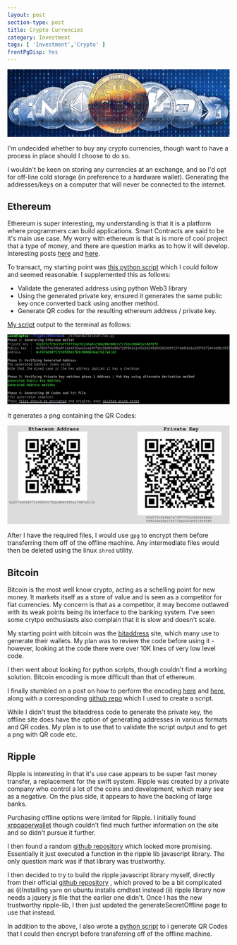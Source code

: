 ```yaml
---
layout: post
section-type: post
title: Crypto Currencies
category: Investment
tags: [ 'Investment','Crypto' ]
frontPgDisp: Yes
---
```


<img style="border: 0;" src="/img/2020/20200426_header.jpg" />

I'm undecided whether to buy any crypto currencies, though want to have a process in 
place should I choose to do so.

I wouldn't be keen on storing any currencies at an exchange, and so I'd opt for off-line
cold storage (in preference to a  hardware wallet). Generating the addresses/keys on a 
computer that will never be connected to the internet.

## Ethereum

Ethereum is super interesting, my understanding is that it is a platform where programmers
can build applications.  Smart Contracts are said to be it's main use case.  My worry with
ethereum is that is is more of cool project that a type of money, and there are
question marks as to how it will develop.  Interesting posts
[here](https://threadreaderapp.com/thread/1078682801954799617.html) and
[here](https://medium.com/@tuurdemeester/why-im-short-ethereum-and-long-bitcoin-aee5b1c198fd).

To transact, my starting point was [this python script](https://github.com/vkobel/ethereum-generate-wallet) 
which I could follow and seemed reasonable.  I supplemented this as follows:

- Validate the generated address using python Web3 library
- Using the generated private key, ensured it generates the same public key once converted
  back using another method.
- Generate QR codes for the resulting ethereum address / private key.

[My script](https://github.com/0x3F3F/scripts/blob/master/ethGenWalletAndFiles.py) output to 
the terminal as follows:

<img style="border: 0;" src="/img/2020/20200426_ethereumScript.png" />

It generates a png containing the QR Codes:

<img style="border: 0;" src="/img/2020/20200426_ethereumQR.png" />

After I have the required files, I would use `gpg` to encrypt them before transferring them
off of the offline machine.  Any intermediate files would then be deleted using the linux
`shred` utility.


## Bitcoin

Bitcoin is the most well know crypto, acting as a schelling point for new money.  It
markets itself as a store of value and is seen as a competitor for fiat currencies.  My
concern is that as a competitor, it may become outlawed with its weak points being its
interface to the banking system.  I've seen some crytpo enthusiasts also complain that it
is slow and doesn't scale.

My starting point with bitcoin was the [bitaddress](http://bitaddress.org) site, which many 
use to generate their wallets. My plan was to review the code before using it - however, 
looking at the code there were over 10K lines of very low level code.

I then went about looking for python scripts, though couldn't find a working solution.
Bitcoin encoding is more difficult than that of ethereum.

I finally stumbled on a post on how to perform the encoding
[here](https://www.freecodecamp.org/news/how-to-generate-your-very-own-bitcoin-private-key-7ad0f4936e6c/) and 
[here](https://www.freecodecamp.org/news/how-to-create-a-bitcoin-wallet-address-from-a-private-key-eca3ddd9c05f/), 
along with a corresponding [github repo](https://github.com/Destiner/blocksmith) which I used to create a script. 

While I didn't trust the bitaddress code to generate the private key, the offline site
does have the option of generating addresses in various formats and QR codes.  My plan is
to use that to validate the script output and to get a png with QR code etc.


## Ripple

Ripple is interesting in that it's use case appears to be super fast money transfer, a replacement
for the swift system.  Ripple was created by a private company who control a lot of the coins and 
development, which many see as a negative.  On the plus side, it appears to have the backing of large banks.

Purchasing offline options were limited for Ripple.  I initially found [xrppaperwallet](http://www.xrppaperwallet.com/#paper-wallet)
though couldn't find much further information on the site and so didn't pursue it further.

I then found a random [github repository](https://github.com/whotooktwarden/generateSecretOffline) which looked more 
promising.  Essentially it just executed a function in the ripple lib javascript library.  The only question mark was 
if that library was trustworthy.

I then decided to try to build the ripple javascript library myself, directly  from their official [github
repository](https://github.com/ripple/xrpl-dev-portal/blob/master/content/tutorials/get-started/get-started-with-rippleapi-for-javascript.md#install-yarn)
, which proved to be a bit complicated as (i)Installing `yarn` on ubuntu installs cmdtest instead  (ii) ripple library 
now needs a jquery js file that the earlier one didn't.  Once I has the new trustworthy ripple-lib, I then just updated 
the generateSecretOffline page to use that instead.

In addition to the above, I also wrote a [python script](https://github.com/0x3F3F/scripts/blob/master/xrpGenQrCodes.py) to i
generate QR Codes that I could then encrypt before transferring off of the offline machine.



